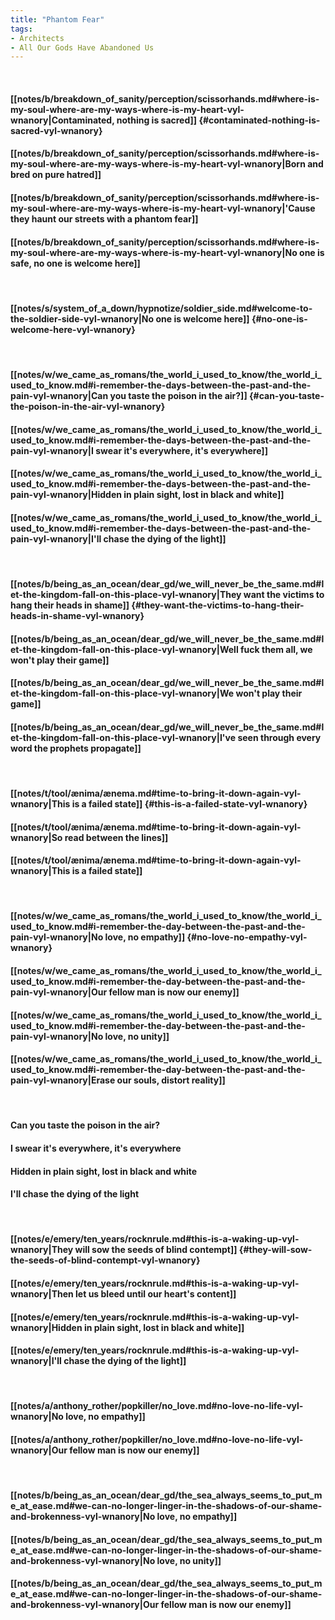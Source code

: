 ```yaml
---
title: "Phantom Fear"
tags:
- Architects
- All Our Gods Have Abandoned Us
---
```

&nbsp;
#### [[notes/b/breakdown_of_sanity/perception/scissorhands.md#where-is-my-soul-where-are-my-ways-where-is-my-heart-vyl-wnanory|Contaminated, nothing is sacred]] {#contaminated-nothing-is-sacred-vyl-wnanory}
#### [[notes/b/breakdown_of_sanity/perception/scissorhands.md#where-is-my-soul-where-are-my-ways-where-is-my-heart-vyl-wnanory|Born and bred on pure hatred]]
#### [[notes/b/breakdown_of_sanity/perception/scissorhands.md#where-is-my-soul-where-are-my-ways-where-is-my-heart-vyl-wnanory|'Cause they haunt our streets with a phantom fear]]
#### [[notes/b/breakdown_of_sanity/perception/scissorhands.md#where-is-my-soul-where-are-my-ways-where-is-my-heart-vyl-wnanory|No one is safe, no one is welcome here]]
&nbsp;
#### [[notes/s/system_of_a_down/hypnotize/soldier_side.md#welcome-to-the-soldier-side-vyl-wnanory|No one is welcome here]] {#no-one-is-welcome-here-vyl-wnanory}
&nbsp;
#### [[notes/w/we_came_as_romans/the_world_i_used_to_know/the_world_i_used_to_know.md#i-remember-the-days-between-the-past-and-the-pain-vyl-wnanory|Can you taste the poison in the air?]] {#can-you-taste-the-poison-in-the-air-vyl-wnanory}
#### [[notes/w/we_came_as_romans/the_world_i_used_to_know/the_world_i_used_to_know.md#i-remember-the-days-between-the-past-and-the-pain-vyl-wnanory|I swear it's everywhere, it's everywhere]]
#### [[notes/w/we_came_as_romans/the_world_i_used_to_know/the_world_i_used_to_know.md#i-remember-the-days-between-the-past-and-the-pain-vyl-wnanory|Hidden in plain sight, lost in black and white]]
#### [[notes/w/we_came_as_romans/the_world_i_used_to_know/the_world_i_used_to_know.md#i-remember-the-days-between-the-past-and-the-pain-vyl-wnanory|I'll chase the dying of the light]]
&nbsp;
#### [[notes/b/being_as_an_ocean/dear_gd/we_will_never_be_the_same.md#let-the-kingdom-fall-on-this-place-vyl-wnanory|They want the victims to hang their heads in shame]] {#they-want-the-victims-to-hang-their-heads-in-shame-vyl-wnanory}
#### [[notes/b/being_as_an_ocean/dear_gd/we_will_never_be_the_same.md#let-the-kingdom-fall-on-this-place-vyl-wnanory|Well fuck them all, we won't play their game]]
#### [[notes/b/being_as_an_ocean/dear_gd/we_will_never_be_the_same.md#let-the-kingdom-fall-on-this-place-vyl-wnanory|We won't play their game]]
#### [[notes/b/being_as_an_ocean/dear_gd/we_will_never_be_the_same.md#let-the-kingdom-fall-on-this-place-vyl-wnanory|I've seen through every word the prophets propagate]]
&nbsp;
#### [[notes/t/tool/ænima/ænema.md#time-to-bring-it-down-again-vyl-wnanory|This is a failed state]] {#this-is-a-failed-state-vyl-wnanory}
#### [[notes/t/tool/ænima/ænema.md#time-to-bring-it-down-again-vyl-wnanory|So read between the lines]]
#### [[notes/t/tool/ænima/ænema.md#time-to-bring-it-down-again-vyl-wnanory|This is a failed state]]
&nbsp;
#### [[notes/w/we_came_as_romans/the_world_i_used_to_know/the_world_i_used_to_know.md#i-remember-the-day-between-the-past-and-the-pain-vyl-wnanory|No love, no empathy]] {#no-love-no-empathy-vyl-wnanory}
#### [[notes/w/we_came_as_romans/the_world_i_used_to_know/the_world_i_used_to_know.md#i-remember-the-day-between-the-past-and-the-pain-vyl-wnanory|Our fellow man is now our enemy]]
#### [[notes/w/we_came_as_romans/the_world_i_used_to_know/the_world_i_used_to_know.md#i-remember-the-day-between-the-past-and-the-pain-vyl-wnanory|No love, no unity]]
#### [[notes/w/we_came_as_romans/the_world_i_used_to_know/the_world_i_used_to_know.md#i-remember-the-day-between-the-past-and-the-pain-vyl-wnanory|Erase our souls, distort reality]]
&nbsp;
#### Can you taste the poison in the air?
#### I swear it's everywhere, it's everywhere
#### Hidden in plain sight, lost in black and white
#### I'll chase the dying of the light
&nbsp;
#### [[notes/e/emery/ten_years/rocknrule.md#this-is-a-waking-up-vyl-wnanory|They will sow the seeds of blind contempt]] {#they-will-sow-the-seeds-of-blind-contempt-vyl-wnanory}
#### [[notes/e/emery/ten_years/rocknrule.md#this-is-a-waking-up-vyl-wnanory|Then let us bleed until our heart's content]]
#### [[notes/e/emery/ten_years/rocknrule.md#this-is-a-waking-up-vyl-wnanory|Hidden in plain sight, lost in black and white]]
#### [[notes/e/emery/ten_years/rocknrule.md#this-is-a-waking-up-vyl-wnanory|I'll chase the dying of the light]]
&nbsp;
#### [[notes/a/anthony_rother/popkiller/no_love.md#no-love-no-life-vyl-wnanory|No love, no empathy]]
#### [[notes/a/anthony_rother/popkiller/no_love.md#no-love-no-life-vyl-wnanory|Our fellow man is now our enemy]]
&nbsp;
#### [[notes/b/being_as_an_ocean/dear_gd/the_sea_always_seems_to_put_me_at_ease.md#we-can-no-longer-linger-in-the-shadows-of-our-shame-and-brokenness-vyl-wnanory|No love, no empathy]]
#### [[notes/b/being_as_an_ocean/dear_gd/the_sea_always_seems_to_put_me_at_ease.md#we-can-no-longer-linger-in-the-shadows-of-our-shame-and-brokenness-vyl-wnanory|No love, no unity]]
#### [[notes/b/being_as_an_ocean/dear_gd/the_sea_always_seems_to_put_me_at_ease.md#we-can-no-longer-linger-in-the-shadows-of-our-shame-and-brokenness-vyl-wnanory|Our fellow man is now our enemy]]
